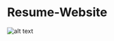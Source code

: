# Resume-Website
![alt text](https://drive.google.com/file/d/1SfjWKZZFjEeoj22yUfhbuN_ZzPXzETu-/view?usp=sharing)
